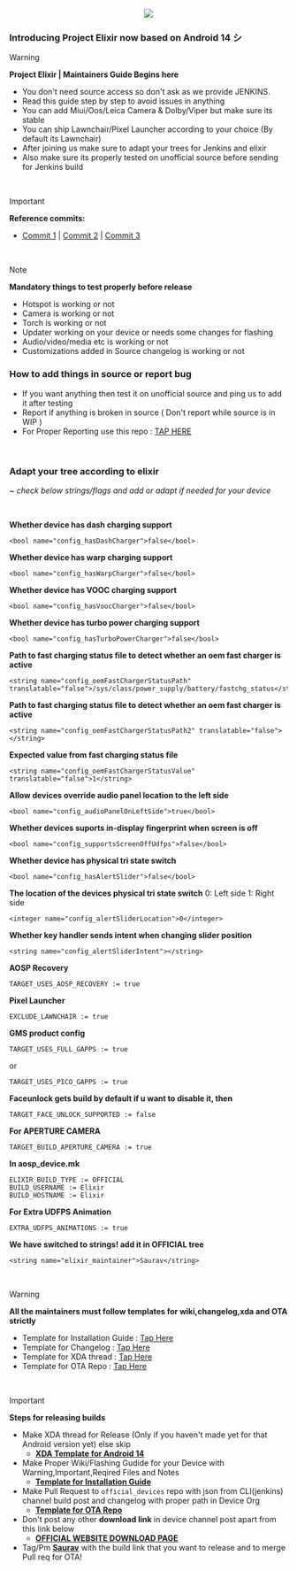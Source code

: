 <p align="center">
  <img src="https://i.imgur.com/gcOvt3T.png" />
</p>

### Introducing Project Elixir now based on Android 14 シ

> [!Warning]
> **Project Elixir | Maintainers Guide Begins here**
> - You don't need source access so don't ask as we provide JENKINS.
> - Read this guide step by step to avoid issues in anything
> - You can add Miui/Oos/Leica Camera & Dolby/Viper but make sure its stable
> - You can ship Lawnchair/Pixel Launcher according to your choice (By default its Lawnchair)
> - After joining us make sure to adapt your trees for Jenkins and elixir 
> - Also make sure its properly tested on unofficial source before sending for Jenkins build

<br>

> [!Important]
> **Reference commits:**
> - [Commit 1](https://github.com/ProjectElixir-Devices/device_oneplus_lemonades/commit/f2639e3199645898e676e863cd386744e01a4b9b) | [Commit 2](https://github.com/ProjectElixir-Devices/device_oneplus_lemonades/commit/af9b7835b22c859f91f61a9167dfca0951a1a38e) | [Commit 3](https://github.com/ProjectElixir-Devices/device_xiaomi_violet/commits/UNO/remove_packages)


<br>

> [!Note] 
> **Mandatory things to test properly before release**
> - Hotspot is working or not
> - Camera is working or not
> - Torch is working or not
> - Updater working on your device or needs some changes for flashing
> - Audio/video/media etc is working or not
> - Customizations added in Source changelog is working or not

### How to add things in source or report bug
- If you want anything then test it on unofficial source and ping us to add it after testing
- Report if anything is broken in source ( Don't report while source is in WIP )
- For Proper Reporting use this repo : [TAP HERE](https://github.com/Project-Elixir/issue_tracker/issues/new/choose)

<br>

### Adapt your tree according to elixir 
~ *check below strings/flags and add or adapt if needed for your device*

<br>

**Whether device has dash charging support**
```
<bool name="config_hasDashCharger">false</bool>
```

**Whether device has warp charging support**
```
<bool name="config_hasWarpCharger">false</bool>
```

**Whether device has VOOC charging support**
```
<bool name="config_hasVoocCharger">false</bool>
```

**Whether device has turbo power charging support**
```
<bool name="config_hasTurboPowerCharger">false</bool>
```

**Path to fast charging status file to detect whether an oem fast charger is active**
```
<string name="config_oemFastChargerStatusPath" translatable="false">/sys/class/power_supply/battery/fastchg_status</string>
```

**Path to fast charging status file to detect whether an oem fast charger is active**
```
<string name="config_oemFastChargerStatusPath2" translatable="false"></string>
```

**Expected value from fast charging status file**
```
<string name="config_oemFastChargerStatusValue" translatable="false">1</string>
```

**Allow devices override audio panel location to the left side**
```
<bool name="config_audioPanelOnLeftSide">true</bool>
```

**Whether devices suports in-display fingerprint when screen is off**
```
<bool name="config_supportsScreenOffUdfps">false</bool>
```

**Whether device has physical tri state switch**
```
<bool name="config_hasAlertSlider">false</bool>
```

**The location of the devices physical tri state switch**
         0: Left side
         1: Right side 
```         
<integer name="config_alertSliderLocation">0</integer>
```

**Whether key handler sends intent when changing slider position**
```
<string name="config_alertSliderIntent"></string>
```

**AOSP Recovery**
```
TARGET_USES_AOSP_RECOVERY := true
```

**Pixel Launcher**
```
EXCLUDE_LAWNCHAIR := true
```

**GMS product config**
```
TARGET_USES_FULL_GAPPS := true
```
or
```
TARGET_USES_PICO_GAPPS := true
```

**Faceunlock gets build by default if u want to disable it, then**
```
TARGET_FACE_UNLOCK_SUPPORTED := false
```

**For APERTURE CAMERA**
```
TARGET_BUILD_APERTURE_CAMERA := true
```

**In aosp_device.mk**
```
ELIXIR_BUILD_TYPE := OFFICIAL
BUILD_USERNAME := Elixir
BUILD_HOSTNAME := Elixir
```

**For Extra UDFPS Animation**
```
EXTRA_UDFPS_ANIMATIONS := true
```

**We have switched to strings! add it in OFFICIAL tree**
```
<string name="elixir_maintainer">Saurav</string>
```

<br>

> [!Warning]
> **All the maintainers must follow templates for wiki,changelog,xda and OTA strictly**
> - Template for Installation Guide : [Tap Here](https://github.com/ProjectElixir-Devices/Wiki/blob/UNO/template_for_wiki.md)
> - Template for Changelog : [Tap Here](https://github.com/ProjectElixir-Devices/Wiki/blob/UNO/template_for_changelog.md)
> - Template for XDA thread : [Tap Here](https://github.com/Project-Elixir/docs/blob/UNO/xda_template.txt)
> - Template for OTA Repo : [Tap Here](https://github.com/ProjectElixir-Devices/official_devices/commit/ff2850392a0ba2f1392dd9b4be686a57bc83d624)

<br>

> [!Important]
> **Steps for releasing builds**
> - Make XDA thread for Release (Only if you haven't made yet for that Android version yet) else skip
>   * **[XDA Template for Android 14](https://raw.githubusercontent.com/Project-Elixir/docs/UNO/xda_template.txt)**
> - Make Proper Wiki/Flashing Gudide for your Device with Warning,Important,Reqired Files and Notes
>   * **[Template for Installation Guide](https://github.com/ProjectElixir-Devices/Wiki/blob/UNO/violet.md)**
> - Make Pull Request to `official_devices` repo with json from CLI(jenkins) channel build post and changelog with proper path in Device Org
>   * **[Template for OTA Repo](https://github.com/ProjectElixir-Devices/official_devices/commit/ff2850392a0ba2f1392dd9b4be686a57bc83d624)**
> - Don't post any other **download link** in device channel post apart from this link below
>   * **[OFFICIAL WEBSITE DOWNLOAD PAGE](https://projectelixiros.com/download)**
> - Tag/Pm **[Saurav](https://telegram.me/ugly_kid_af)** with the build link that you want to release and to merge Pull req for OTA!

